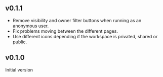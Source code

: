## v0.1.1

- Remove visibility and owner filter buttons when running as an anonymous user.
- Fix problems moving between the different pages.
- Use different icons depending if the workspace is privated, shared or public.

## v0.1.0

Initial version
